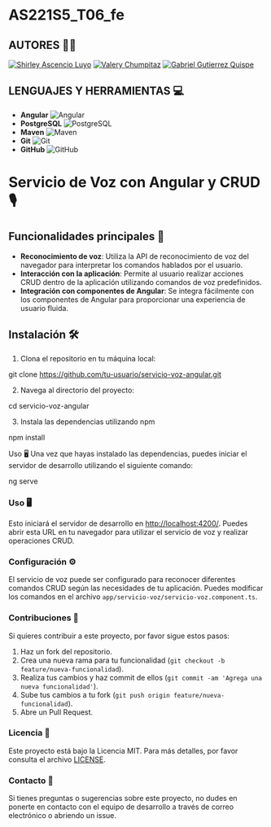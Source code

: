 # **AS221S5_T06_fe**

## **AUTORES** 🧑‍💻

[![Shirley Ascencio Luyo](https://img.shields.io/badge/GitHub-Shirley%20Ascencio%20Luyo-blue?logo=github)](https://github.com/ShirleyAscencioLuyo)
[![Valery Chumpitaz](https://img.shields.io/badge/GitHub-Valery%20Chumpitaz-blue?logo=github)](https://github.com/16-ValeryChumpitaz)
[![Gabriel Gutierrez Quispe](https://img.shields.io/badge/GitHub-Gabriel%20Gutierrez%20Quispe-blue?logo=github)](https://github.com/GabrielGutierrezQuispe)

## **LENGUAJES Y HERRAMIENTAS** 💻

- **Angular** ![Angular](https://img.shields.io/badge/Angular-DD0031?style=flat&logo=angular&logoColor=white)
- **PostgreSQL** ![PostgreSQL](https://img.shields.io/badge/PostgreSQL-316192?style=flat&logo=postgresql&logoColor=white)
- **Maven** ![Maven](https://img.shields.io/badge/Maven-C71A36?style=flat&logo=apache-maven&link=hhttps://github.com/Quananhle/Java-Web-Developer)
- **Git** ![Git](https://img.shields.io/badge/-Git-black?style=flat&logo=git&link=https://github.com/Quananhle)
- **GitHub** ![GitHub](https://img.shields.io/badge/GitHub-100000?style=flat&logo=github&logoColor=white)

# **Servicio de Voz con Angular y CRUD** 🎙️

## **Funcionalidades principales** 🚀 

- **Reconocimiento de voz**: Utiliza la API de reconocimiento de voz del navegador para interpretar los comandos hablados por el usuario.
- **Interacción con la aplicación**: Permite al usuario realizar acciones CRUD dentro de la aplicación utilizando comandos de voz predefinidos.
- **Integración con componentes de Angular**: Se integra fácilmente con los componentes de Angular para proporcionar una experiencia de usuario fluida.

## Instalación 🛠️

1. Clona el repositorio en tu máquina local:

git clone https://github.com/tu-usuario/servicio-voz-angular.git

2. Navega al directorio del proyecto:
   
cd servicio-voz-angular

3. Instala las dependencias utilizando npm

npm install

Uso 🖥️
Una vez que hayas instalado las dependencias, puedes iniciar el servidor de desarrollo utilizando el siguiente comando:

ng serve

### Uso 🖥️

Esto iniciará el servidor de desarrollo en [http://localhost:4200/](http://localhost:4200/). Puedes abrir esta URL en tu navegador para utilizar el servicio de voz y realizar operaciones CRUD.

### Configuración ⚙️

El servicio de voz puede ser configurado para reconocer diferentes comandos CRUD según las necesidades de tu aplicación. Puedes modificar los comandos en el archivo `app/servicio-voz/servicio-voz.component.ts`.

### Contribuciones 🤝

Si quieres contribuir a este proyecto, por favor sigue estos pasos:

1. Haz un fork del repositorio.
2. Crea una nueva rama para tu funcionalidad (`git checkout -b feature/nueva-funcionalidad`).
3. Realiza tus cambios y haz commit de ellos (`git commit -am 'Agrega una nueva funcionalidad'`).
4. Sube tus cambios a tu fork (`git push origin feature/nueva-funcionalidad`).
5. Abre un Pull Request.

### Licencia 📝

Este proyecto está bajo la Licencia MIT. Para más detalles, por favor consulta el archivo [LICENSE](LICENSE).

### Contacto 📧

Si tienes preguntas o sugerencias sobre este proyecto, no dudes en ponerte en contacto con el equipo de desarrollo a través de correo electrónico o abriendo un issue.



